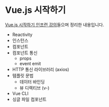 # Vue.js 시작하기

[Vue.js 시작하기 인프런 강의](https://www.inflearn.com/course/Age-of-Vuejs)들으며 정리한 내용입니다.

- Reactivity
- 인스턴스
- 컴포넌트
- 컴포넌트 통신
  - props
  - event emit
- HTTP 통신 라이브러리 (axios)
- 템플릿 문법
  - 데이터 바인딩
  - 뷰 디렉티브 (v-)
- Vue CLI
- 싱글 파일 컴포넌트
